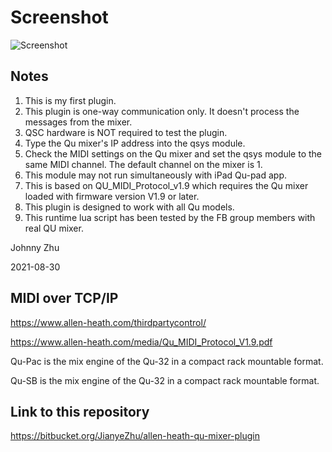 # Screenshot

![Screenshot](https://bitbucket.org/JianyeZhu/allen-heath-qu-mixer-plugin/raw/97a3c5b4ef80da8cfce550843d0f1abbf813aeae/Screenshot.jpg)

## Notes

1. This is my first plugin.
2. This plugin is one-way communication only. It doesn't process the messages from the mixer.
3. QSC hardware is NOT required to test the plugin.
4. Type the Qu mixer's IP address into the qsys module.
5. Check the MIDI settings on the Qu mixer and set the qsys module to the same MIDI channel. The default channel on the mixer is 1.
6. This module may not run simultaneously with iPad Qu-pad app.
7. This is based on QU_MIDI_Protocol_v1.9 which requires the Qu mixer loaded with firmware version V1.9 or later.
8. This plugin is designed to work with all Qu models.
9. This runtime lua script has been tested by the FB group members with real QU mixer.

Johnny Zhu

2021-08-30

## MIDI over TCP/IP

<https://www.allen-heath.com/thirdpartycontrol/>

<https://www.allen-heath.com/media/Qu_MIDI_Protocol_V1.9.pdf>

Qu-Pac is the mix engine of the Qu-32 in a compact rack mountable format.

Qu-SB is the mix engine of the Qu-32 in a compact rack mountable format.

## Link to this repository

<https://bitbucket.org/JianyeZhu/allen-heath-qu-mixer-plugin>
